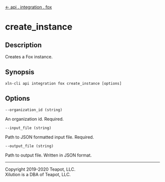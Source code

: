 [<- api . integration . fox](index.md)

# create_instance

## Description

Creates a Fox instance.

## Synopsis

```
xln-cli api integration fox create_instance [options]
```

## Options

`--organization_id (string)`

An organization id. Required.

`--input_file (string)`

Path to JSON formatted input file. Required.

`--output_file (string)`

Path to output file. Written in JSON format.

---
Copyright 2019-2020 Teapot, LLC.  
Xilution is a DBA of Teapot, LLC.
